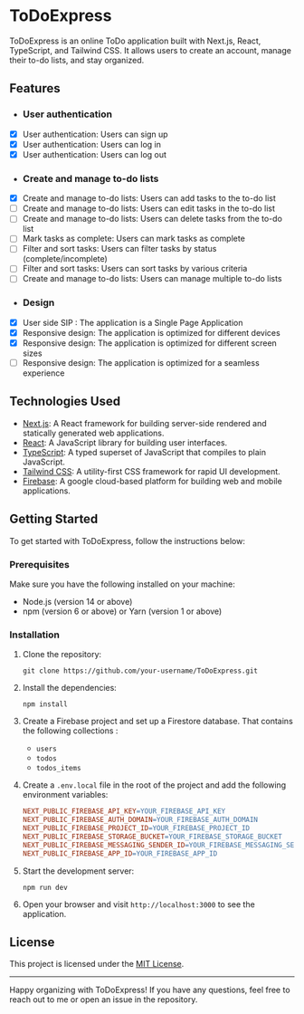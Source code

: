 # ToDoExpress

ToDoExpress is an online ToDo application built with Next.js, React, TypeScript, and Tailwind CSS. It allows users to create an account, manage their to-do lists, and stay organized.

## Features

- ### User authentication
- [x] User authentication: Users can sign up
- [x] User authentication: Users can log in
- [x] User authentication: Users can log out

- ### Create and manage to-do lists
- [x] Create and manage to-do lists: Users can add tasks to the to-do list
- [ ] Create and manage to-do lists: Users can edit tasks in the to-do list
- [ ] Create and manage to-do lists: Users can delete tasks from the to-do list
- [ ] Mark tasks as complete: Users can mark tasks as complete
- [ ] Filter and sort tasks: Users can filter tasks by status (complete/incomplete)
- [ ] Filter and sort tasks: Users can sort tasks by various criteria
- [ ] Create and manage to-do lists: Users can manage multiple to-do lists

- ### Design
- [x] User side SIP : The application is a Single Page Application
- [x] Responsive design: The application is optimized for different devices
- [x] Responsive design: The application is optimized for different screen sizes
- [ ] Responsive design: The application is optimized for a seamless experience

## Technologies Used

- [Next.js](https://nextjs.org/): A React framework for building server-side rendered and statically generated web applications.
- [React](https://react.dev/): A JavaScript library for building user interfaces.
- [TypeScript](https://www.typescriptlang.org/): A typed superset of JavaScript that compiles to plain JavaScript.
- [Tailwind CSS](https://tailwindcss.com/): A utility-first CSS framework for rapid UI development.
- [Firebase](https://firebase.google.com/): A google cloud-based platform for building web and mobile applications.

## Getting Started

To get started with ToDoExpress, follow the instructions below:

### Prerequisites

Make sure you have the following installed on your machine:

- Node.js (version 14 or above)
- npm (version 6 or above) or Yarn (version 1 or above)

### Installation

1. Clone the repository:

   ```shell
   git clone https://github.com/your-username/ToDoExpress.git
   ```

2. Install the dependencies:
   ```shell
   npm install
   ```
3. Create a Firebase project and set up a Firestore database. That contains the following collections :

   - `users`
   - `todos`
   - `todos_items`

4. Create a `.env.local` file in the root of the project and add the following environment variables:

   ```makefile
   NEXT_PUBLIC_FIREBASE_API_KEY=YOUR_FIREBASE_API_KEY
   NEXT_PUBLIC_FIREBASE_AUTH_DOMAIN=YOUR_FIREBASE_AUTH_DOMAIN
   NEXT_PUBLIC_FIREBASE_PROJECT_ID=YOUR_FIREBASE_PROJECT_ID
   NEXT_PUBLIC_FIREBASE_STORAGE_BUCKET=YOUR_FIREBASE_STORAGE_BUCKET
   NEXT_PUBLIC_FIREBASE_MESSAGING_SENDER_ID=YOUR_FIREBASE_MESSAGING_SENDER_ID
   NEXT_PUBLIC_FIREBASE_APP_ID=YOUR_FIREBASE_APP_ID
   ```

5. Start the development server:
   ```shell
   npm run dev
   ```
6. Open your browser and visit `http://localhost:3000` to see the application.

## License

This project is licensed under the [MIT License](LICENSE).

---

Happy organizing with ToDoExpress! If you have any questions, feel free to reach out to me or open an issue in the repository.
